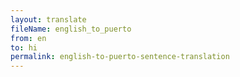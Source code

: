 ```yaml
--- 
layout: translate 
fileName: english_to_puerto 
from: en
to: hi 
permalink: english-to-puerto-sentence-translation
---
```

